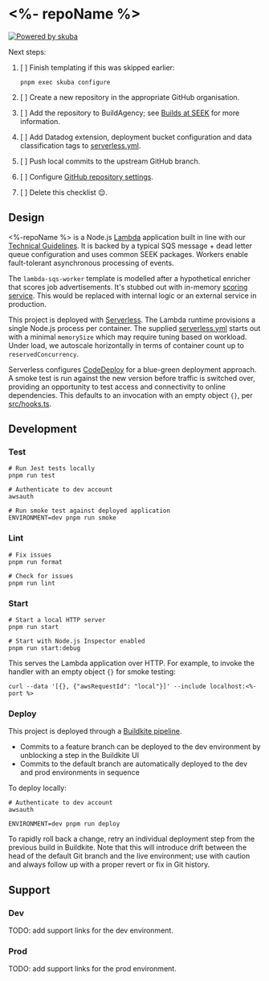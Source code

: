 # <%- repoName %>

[![Powered by skuba](https://img.shields.io/badge/🤿%20skuba-powered-009DC4)](https://github.com/seek-oss/skuba)

Next steps:

1. [ ] Finish templating if this was skipped earlier:

   ```shell
   pnpm exec skuba configure
   ```

2. [ ] Create a new repository in the appropriate GitHub organisation.
3. [ ] Add the repository to BuildAgency;
       see [Builds at SEEK] for more information.
4. [ ] Add Datadog extension, deployment bucket configuration and data classification tags to [serverless.yml](serverless.yml).
5. [ ] Push local commits to the upstream GitHub branch.
6. [ ] Configure [GitHub repository settings].
7. [ ] Delete this checklist 😌.

[builds at seek]: https://backstage.myseek.xyz/docs/default/component/builds-cicd-seek/
[github repository settings]: https://github.com/<%-orgName%>/<%-repoName%>/settings

## Design

<%-repoName %> is a Node.js [Lambda] application built in line with our [Technical Guidelines].
It is backed by a typical SQS message + dead letter queue configuration and uses common SEEK packages.
Workers enable fault-tolerant asynchronous processing of events.

The `lambda-sqs-worker` template is modelled after a hypothetical enricher that scores job advertisements.
It's stubbed out with in-memory [scoring service](src/services/jobScorer.ts).
This would be replaced with internal logic or an external service in production.

This project is deployed with [Serverless].
The Lambda runtime provisions a single Node.js process per container.
The supplied [serverless.yml](serverless.yml) starts out with a minimal `memorySize` which may require tuning based on workload.
Under load, we autoscale horizontally in terms of container count up to `reservedConcurrency`.

Serverless configures [CodeDeploy] for a blue-green deployment approach.
A smoke test is run against the new version before traffic is switched over,
providing an opportunity to test access and connectivity to online dependencies.
This defaults to an invocation with an empty object `{}`, per [src/hooks.ts](src/hooks.ts).

## Development

### Test

```shell
# Run Jest tests locally
pnpm run test

# Authenticate to dev account
awsauth

# Run smoke test against deployed application
ENVIRONMENT=dev pnpm run smoke
```

### Lint

```shell
# Fix issues
pnpm run format

# Check for issues
pnpm run lint
```

### Start

```shell
# Start a local HTTP server
pnpm run start

# Start with Node.js Inspector enabled
pnpm run start:debug
```

This serves the Lambda application over HTTP.
For example, to invoke the handler with an empty object `{}` for smoke testing:

```shell
curl --data '[{}, {"awsRequestId": "local"}]' --include localhost:<%- port %>
```

### Deploy

This project is deployed through a [Buildkite pipeline](.buildkite/pipeline.yml).

- Commits to a feature branch can be deployed to the dev environment by unblocking a step in the Buildkite UI
- Commits to the default branch are automatically deployed to the dev and prod environments in sequence

To deploy locally:

```shell
# Authenticate to dev account
awsauth

ENVIRONMENT=dev pnpm run deploy
```

To rapidly roll back a change,
retry an individual deployment step from the previous build in Buildkite.
Note that this will introduce drift between the head of the default Git branch and the live environment;
use with caution and always follow up with a proper revert or fix in Git history.

## Support

### Dev

TODO: add support links for the dev environment.

<!--
- CloudWatch dashboard
- Datadog dashboard
- Splunk logs
-->

### Prod

TODO: add support links for the prod environment.

<!--
- CloudWatch dashboard
- Datadog dashboard
- Splunk logs
-->

[CodeDeploy]: https://docs.aws.amazon.com/codedeploy
[Lambda]: https://docs.aws.amazon.com/lambda
[Serverless]: https://www.serverless.com/
[Technical Guidelines]: https://myseek.atlassian.net/wiki/spaces/AA/pages/2358346017/
